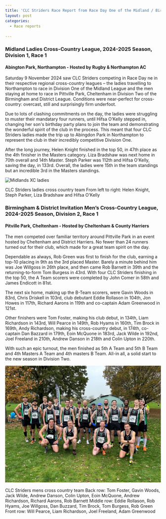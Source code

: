 ```yaml
---
title: 'CLC Striders Race Report from Race Day One of the Midland / Birmingham regional XC leagues'
layout: post
categories:
  - Race reports

---
```


### Midland Ladies Cross-Country League, 2024-2025 Season, Division 1, Race 1
#### Abington Park, Northampton - Hosted by Rugby & Northampton AC
 
Saturday 9 November 2024 saw CLC Striders competing in Race Day ne in their respective regional cross-country leagues – the ladies travelling to Northampton to race in Division One of the Midland League and the men staying at home to race in Pittville Park, Cheltenham in Division Two of the Birmingham and District League. Conditions were near-perfect for cross-country: overcast, still and surprisingly firm underfoot.
 
Due to lots of clashing commitments on the day, the ladies were struggling to muster their mandatary four runners, until Hifsa O’Kelly stepped in, changing her son's birthday party plans to join the team and demonstrating the wonderful spirit of the club in the process. This meant that four CLC Striders ladies made the trip up to Abingdon Park in Northampton to represent the club in their incredibly competitive Division One. 
 
After the long journey, Helen Knight finished in the top 50, in 47th place as the 4th finisher in the Masters category. Liza Bradshaw was next home in 70th overall and 14th Master. Steph Parker was 112th and Hifsa O'Kelly, saving the day, in 133rd. Overall, the ladies were 15th in the team standings but an incredible 3rd in the Masters standings.
 
![Midlands XC ladies](/images/2024/11/2024-11-19-Midlands-XC-ladies.jpg "Midlands XC ladies")

CLC Striders ladies cross country team
From left to right: Helen Knight, Steph Parker, Liza Bradshaw and Hifsa O'Kelly

### Birmingham & District Invitation Men’s Cross-Country League, 2024-2025 Season, Division 2, Race 1
#### Pitville Park, Cheltenham - Hosted by Cheltenham & County Harriers 
 
The men competed over familiar territory around Pittville Park in an event hosted by Cheltenham and District Harriers. No fewer than 24 runners turned out for their club, which made for a great team spirit on the day.
 
Dependable as always, Rob Green was first to finish for the club, earning a top-10 placing in 9th as the 3rd placed Master. Barely a minute behind him was Joe Willgoss in 26th place, and then came Rob Barnett in 39th and the returning-to-form Tom Burgess in 43rd. With four CLC Striders finishing in the top 50, the A Team scorers were completed by John Comer in 58th and James Endicott in 81st.   
 
The next six home, making up the B-Team scorers, were Gavin Woods in 83rd, Chris Driskell in 103rd, club debutant Eddie Rollason in 104th, Jon Howes in 117th, Richard Aarons in 119th and co-captain Adam Greenwood in 121st.
 
Other finishers were Tom Foster, making his club debut, in 134th, Liam Richardson in 143rd, Will Pearce in 149th, Rob Hyams in 160th, Tim Brock in 169th, Andy Richardson, making his cross-country debut, in 174th, co-captain Dan Bazzard in 179th, Eoin McQuone in 183rd, Jack Wilde in 192nd, Joel Freeland in 210th, Andrew Danson in 218th and Colin Upton in 220th.
 
With such an epic turnout, the men finished as 5th A Team and 5th B Team and 4th Masters A Team and 4th masters B Team. All-in all, a solid start to the new season in Division Two.

![Birmingham XC Pittville park](/images/2024/11/2024-11-19-Birmingham-XC-mens.jpg "Birmingham XC Pittville park")

CLC Striders mens cross country team 
Back row: Tom Foster, Gavin Woods, Jack Wilde, Andrew Danson, Colin Upton, Eoin McQuone, Andrew Richardson, Richard Aarons, Rob Barnett
Middle row: Eddie Rollason, Rob Hyams, Joe Willgoss, Dan Buzzard, Tim Brock, Tom Burgess, Rob Green
Front row: Will Pearce, Liam Richardson, Joel Freeland, Adam Greenwood 
